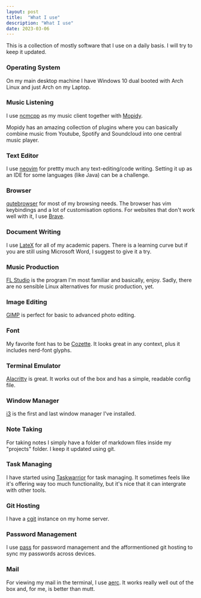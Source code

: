 ```yaml
---
layout: post
title:  "What I use"
description: "What I use"
date: 2023-03-06
---
```


This is a collection of mostly software that I use on a daily basis. I will try to keep it updated. 

### Operating System

On my main desktop machine I have Windows 10 dual booted with Arch Linux and just Arch on my Laptop.

### Music Listening

I use [ncmcpp](https://github.com/ncmpcpp/ncmpcpp) as my music client together with [Mopidy](https://docs.mopidy.com/en/latest/installation/). 

Mopidy has an amazing collection of plugins where you can basically combine music from Youtube, Spotify and Soundcloud into one central music player.

### Text Editor

I use [neovim](https://neovim.io/) for prettty much any text-editing/code writing. Setting it up as an IDE for some languages (like Java) can be a challenge.

### Browser

[qutebrowser](https://www.qutebrowser.org/index.html) for most of my browsing needs. The browser has vim keybindings and a lot of customisation options.
For websites that don't work well with it, I use [Brave](https://brave.com/).

### Document Writing

I use [LateX](https://en.wikipedia.org/wiki/LaTeX) for all of my academic papers. There is a learning curve but if you are still using Microsoft Word, I suggest to give it a try. 

### Music Production 

[FL Studio](https://www.image-line.com/) is the program I'm most familiar and basically, enjoy. Sadly, there are no sensible Linux alternatives for music production, yet. 

### Image Editing 

[GIMP](https://www.gimp.org/) is perfect for basic to advanced photo editing. 

### Font

My favorite font has to be [Cozette](https://github.com/slavfox/Cozette). It looks great in any context, plus it includes nerd-font glyphs.

### Terminal Emulator

[Alacritty](https://github.com/alacritty/alacritty) is great. It works out of the box and has a simple, readable config file.

### Window Manager 

[i3](https://i3wm.org/) is the first and last window manager I've installed.

### Note Taking

For taking notes I simply have a folder of markdown files inside my "projects" folder. I keep it updated using git.

### Task Managing

I have started using [Taskwarrior](https://taskwarrior.org/) for task managing. It sometimes feels like it's offering way too much functionality, but it's nice that it can intergrate with other tools.

### Git Hosting

I have a [cgit](https://git.zx2c4.com/cgit/) instance on my home server.

### Password Management

I use [pass](https://www.passwordstore.org/) for password management and the afformentioned git hosting to sync my passwords across devices.

### Mail

For viewing my mail in the terminal, I use [aerc](https://aerc-mail.org/). It works really well out of the box and, for me, is better than mutt.
